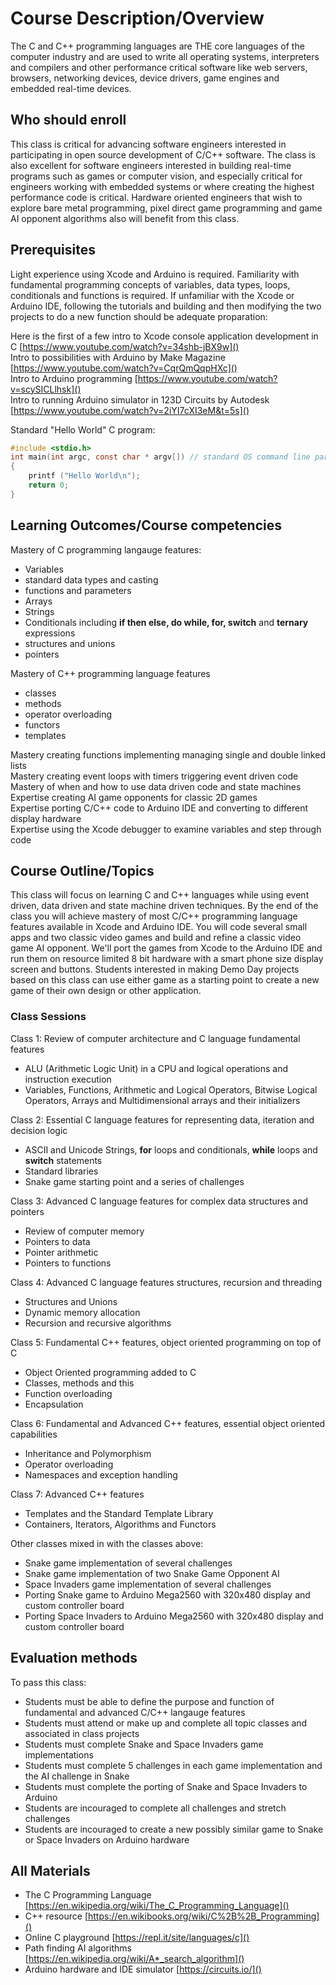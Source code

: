 # Course Description/Overview 

The C and C++ programming languages are THE core languages of the computer industry and are used to write all operating systems, interpreters and compilers and other performance critical software like web servers, browsers, networking devices, device drivers, game engines and embedded real-time devices.

## Who should enroll

This class is critical for advancing software engineers interested in participating in open source development of C/C++ software.  The class is also excellent for software engineers interested in building real-time programs such as games or computer vision, and especially critical for engineers working with embedded systems or where creating the highest performance code is critical.  Hardware oriented engineers that wish to explore bare metal programming, pixel direct game programming and game AI opponent algorithms also will benefit from this class.

## Prerequisites

Light experience using Xcode and Arduino is required.  Familiarity with fundamental programming concepts of variables, data types, loops, conditionals and functions is required.  If unfamiliar with the Xcode or Arduino IDE, following the tutorials and building and then modifying the two projects to do a new function should be adequate proparation:

Here is the first of a few intro to Xcode console application development in C
[https://www.youtube.com/watch?v=34shb-jBX9w]() <br>
Intro to possibilities with Arduino by Make Magazine
[https://www.youtube.com/watch?v=CqrQmQqpHXc]() <br>
Intro to Arduino programming
[https://www.youtube.com/watch?v=scySICLlhsk]() <br>
Intro to running Arduino simulator in 123D Circuits by Autodesk
[https://www.youtube.com/watch?v=2iYI7cXI3eM&t=5s]()

Standard "Hello World" C program:

~~~c
#include <stdio.h>
int main(int argc, const char * argv[])	// standard OS command line parameter passing arguments argc and argv[]
{
	printf ("Hello World\n");
	return 0;
}
~~~

## Learning Outcomes/Course competencies

Mastery of C programming langauge features:

- Variables
- standard data types and casting
- functions and parameters
- Arrays
- Strings
- Conditionals including **if then else, do while, for, switch** and **ternary** expressions
- structures and unions
- pointers

Mastery of C++ programming language features

- classes
- methods
- operator overloading
- functors
- templates

Mastery creating functions implementing managing single and double linked lists<br>
Mastery creating event loops with timers triggering event driven code<br>
Mastery of when and how to use data driven code and state machines<br>
Expertise creating AI game opponents for classic 2D games<br>
Expertise porting C/C++ code to Arduino IDE and converting to different display hardware<br>
Expertise using the Xcode debugger to examine variables and step through code

## Course Outline/Topics 

This class will focus on learning C and C++ languages while using event driven, data driven and state machine driven techniques.  By the end of the class you will achieve mastery of most C/C++ programming language features available in Xcode and Arduino IDE.  You will code several small apps and two classic video games and build and refine a classic video game AI opponent.  We'll port the games from Xcode to the Arduino IDE and run them on resource limited 8 bit hardware with a smart phone size display screen and buttons.  Students interested in making Demo Day projects based on this class can use either game as a starting point to create a new game of their own design or other application.

### Class Sessions 

Class 1: Review of computer architecture and C language fundamental features

- ALU (Arithmetic Logic Unit) in a CPU and logical operations and instruction execution<br>
- Variables, Functions, Arithmetic and Logical Operators, Bitwise Logical Operators, Arrays and Multidimensional arrays and their initializers

Class 2: Essential C language features for representing data, iteration and decision logic

- ASCII and Unicode Strings, **for** loops and conditionals, **while** loops and **switch** statements
- Standard libraries
- Snake game starting point and a series of challenges

Class 3: Advanced C language features for complex data structures and pointers

- Review of computer memory
- Pointers to data
- Pointer arithmetic
- Pointers to functions

Class 4: Advanced C language features structures, recursion and threading

- Structures and Unions
- Dynamic memory allocation
- Recursion and recursive algorithms

Class 5: Fundamental C++ features, object oriented programming on top of C

- Object Oriented programming added to C
- Classes, methods and this
- Function overloading
- Encapsulation

Class 6: Fundamental and Advanced C++ features, essential object oriented capabilities

- Inheritance and P[]()olymorphism
- Operator overloading
- Namespaces and exception handling

Class 7: Advanced C++ features

- Templates and the Standard Template Library
- Containers, Iterators, Algorithms and Functors

Other classes mixed in with the classes above:

- Snake game implementation of several challenges
- Snake game implementation of two Snake Game Opponent AI
- Space Invaders game implementation of several challenges
- Porting Snake game to Arduino Mega2560 with 320x480 display and custom controller board
- Porting Space Invaders to Arduino Mega2560 with 320x480 display and custom controller board


## Evaluation methods 

To pass this class:

- Students must be able to define the purpose and function of fundamental and advanced C/C++ langauge features<br>
- Students must attend or make up and complete all topic classes and associated in class projects<br>
- Students must complete Snake and Space Invaders game implementations<br>
- Students must complete 5 challenges in each game implementation and the AI challenge in Snake<br>
- Students must complete the porting of Snake and Space Invaders to Arduino<br>
- Students are incouraged to complete all challenges and stretch challenges<br>
- Students are incouraged to create a new possibly similar game to Snake or Space Invaders on Arduino hardware


## All Materials 

- The C Programming Language  [https://en.wikipedia.org/wiki/The_C_Programming_Language]()
- C++ resource  [https://en.wikibooks.org/wiki/C%2B%2B_Programming]()
- Online C playground  [https://repl.it/site/languages/c]()
- Path finding AI algorithms  [https://en.wikipedia.org/wiki/A*_search_algorithm]()
- Arduino hardware and IDE simulator  [https://circuits.io/]()
